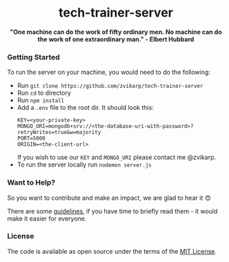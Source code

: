 <div align="center">
  <h1>tech-trainer-server</h1>
  <strong> "One machine can do the work of fifty ordinary men. No machine can do the work of one extraordinary man." - Elbert Hubbard</strong>
</div>


### Getting Started

To run the server on your machine, you would need to do the following:

- Run `git clone https://github.com/zvikarp/tech-trainer-server`
- Run `cd` to directory
- Run `npm install`
- Add a `.env` file to the root dir. It should look this:
	 ```
	 KEY=<your-private-key>
	 MONGO_URI=mongodb+srv://<the-database-uri-with-password>?retryWrites=true&w=majority
	 PORT=5000
	 ORIGIN=<the-client-url>
	```
	If you wish to use our `KEY` and `MONGO_URI` please contact me @zvikarp.
- To run the server locally run `nodemon server.js`


### Want to Help?

So you want to contribute and make an impact, we are glad to hear it :heart_eyes:

There are some [guidelines](https://github.com/zvikarp/tech-trainer-server/blob/master/CONTRIBUTING.md), if you have time to briefly read them - it would make it easier for everyone.

### License

The code is available as open source under the terms of the [MIT License](https://opensource.org/licenses/MIT).